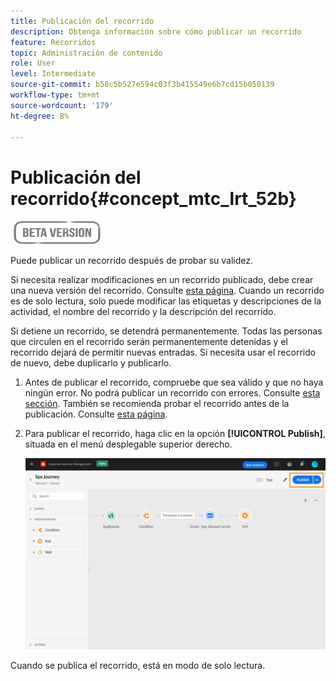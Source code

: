 ```yaml
---
title: Publicación del recorrido
description: Obtenga información sobre cómo publicar un recorrido
feature: Recorridos
topic: Administración de contenido
role: User
level: Intermediate
source-git-commit: b58c5b527e594c03f3b415549e6b7cd15b050139
workflow-type: tm+mt
source-wordcount: '179'
ht-degree: 8%

---
```


# Publicación del recorrido{#concept_mtc_lrt_52b}

![](../assets/do-not-localize/badge.png)

Puede publicar un recorrido después de probar su validez.

Si necesita realizar modificaciones en un recorrido publicado, debe crear una nueva versión del recorrido. Consulte [esta página](../building-journeys/journey-versions.md). Cuando un recorrido es de solo lectura, solo puede modificar las etiquetas y descripciones de la actividad, el nombre del recorrido y la descripción del recorrido.

Si detiene un recorrido, se detendrá permanentemente. Todas las personas que circulen en el recorrido serán permanentemente detenidas y el recorrido dejará de permitir nuevas entradas. Si necesita usar el recorrido de nuevo, debe duplicarlo y publicarlo.

1. Antes de publicar el recorrido, compruebe que sea válido y que no haya ningún error. No podrá publicar un recorrido con errores. Consulte [esta sección](../building-journeys/troubleshooting.md#section_h3q_kqk_fhb). También se recomienda probar el recorrido antes de la publicación. Consulte [esta página](../building-journeys/testing-the-journey.md).
1. Para publicar el recorrido, haga clic en la opción **[!UICONTROL Publish]**, situada en el menú desplegable superior derecho.

   ![](../assets/journeyuc1_18.png)

Cuando se publica el recorrido, está en modo de solo lectura.
